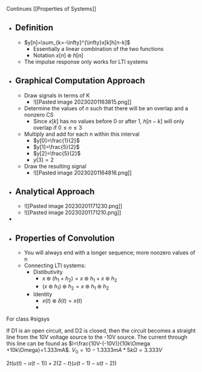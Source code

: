 Continues [[Properties of Systems]]
- ## Definition
	- $y[n]=\sum_{k=-\infty}^{\infty}x[k]h[n-k]$
		- Essentially a linear combination of the two functions
		- Notation $x[n]\circledast h[n]$ 
	- The impulse response only works for LTI systems
- ## Graphical Computation Approach
	- Draw signals in terms of K
		- ![[Pasted image 20230201163815.png]]
	- Determine the values of $n$ such that there will be an overlap and a nonzero CS
		- Since $x[k]$ has no values before 0 or after 1, $h[n-k]$ will only overlap if $0\leq n\leq3$
	- Multiply and add for each n within this interval
		- $y[0]=\frac{1}{2}$
		- $y[1]=\frac{5}{2}$
		- $y[2]=\frac{5}{2}$
		- $y[3]=2$
	- Draw the resulting signal
		- ![[Pasted image 20230201164816.png]]
- ## Analytical Approach
	- ![[Pasted image 20230201171230.png]]
	- ![[Pasted image 20230201171210.png]]
- 
- ## Properties of Convolution
	- You will always end with a longer sequence; more nonzero values of n
	- Connecting LTI systems:
		- Distibutivity
			- $x\circledast (h_{1}+h_{2})=x\circledast h_{1}+x\circledast h_{2}$
			- $(x\circledast h_{1})\circledast h_{2}=x\circledast h_{1} \circledast h_{2}$
		- Identity
			- $x(t)\circledast \delta(t)=x(t)$
			- 
For class #sigsys 


If D1 is an open circuit, and D2 is closed, then the circuit becomes a straight line from the 10V voltage source to the -10V source. The current through this line can be found as $I=\frac{10V-(-10V)}{10k\Omega +10k\Omega}=1.333mA$.
$V_{0}=10-1.3333mA * 5k\Omega=3.333V$

$2t(u(t)-u(t-1))+2(2-t)(u(t-1)-u(t-2))$